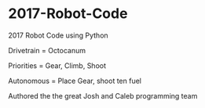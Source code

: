 # 2017-Robot-Code
2017 Robot Code using Python

Drivetrain = Octocanum

Priorities = Gear, Climb, Shoot

Autonomous = Place Gear, shoot ten fuel

Authored the the great Josh and Caleb programming team
